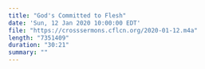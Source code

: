 ```yaml
---
title: "God's Committed to Flesh"
date: 'Sun, 12 Jan 2020 10:00:00 EDT'
file: "https://crosssermons.cflcn.org/2020-01-12.m4a"
length: "7351409"
duration: "30:21"
summary: ""
---
```

